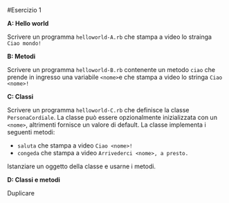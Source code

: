 #Esercizio 1

**A: Hello world**

Scrivere un programma `helloworld-A.rb` che stampa a video lo strainga `Ciao mondo!`

**B: Metodi**

Scrivere un programma `helloworld-B.rb` contenente un metodo `ciao` che prende in ingresso una variabile `<nome>`e che stampa a video lo stringa `Ciao <nome>!`

**C: Classi**

Scrivere un programma `helloworld-C.rb` che definisce la classe `PersonaCordiale`.
La classe può essere opzionalmente inizializzata con un `<nome>`, altrimenti fornisce un valore di default.
La classe implementa i seguenti metodi:
* `saluta` che stampa a video `Ciao <nome>!`
* `congeda` che stampa a video `Arrivederci <nome>, a presto.`

Istanziare un oggetto della classe e usarne i metodi. 

**D: Classi e metodi**

Duplicare 